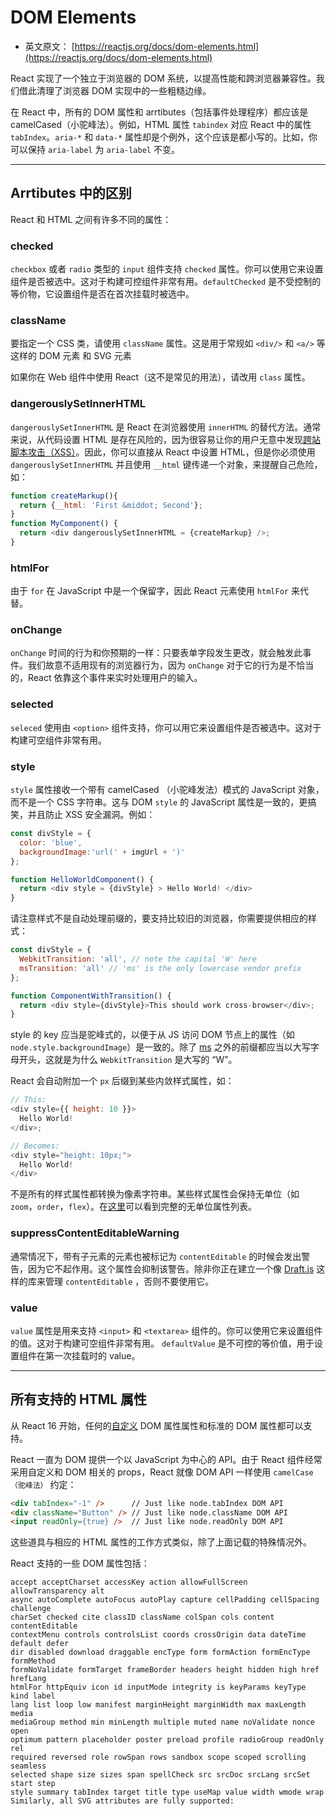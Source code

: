 # DOM Elements

- 英文原文： [https://reactjs.org/docs/dom-elements.html](https://reactjs.org/docs/dom-elements.html)

React 实现了一个独立于浏览器的 DOM 系统，以提高性能和跨浏览器兼容性。我们借此清理了浏览器 DOM 实现中的一些粗糙边缘。

在 React 中，所有的 DOM 属性和 arrtibutes（包括事件处理程序）都应该是 camelCased（小驼峰法）。例如，HTML 属性 `tabindex` 对应 React 中的属性 `tabIndex`。`aria-*` 和 `data-*` 属性却是个例外，这个应该是都小写的。比如，你可以保持 `aria-label` 为 `aria-label` 不变。

----

## Arrtibutes 中的区别

React 和 HTML 之间有许多不同的属性：

### checked

`checkbox` 或者 `radio` 类型的 `input` 组件支持 `checked` 属性。你可以使用它来设置组件是否被选中。这对于构建可控组件非常有用。`defaultChecked` 是不受控制的等价物，它设置组件是否在首次挂载时被选中。

### className

要指定一个 CSS 类，请使用 `className` 属性。这是用于常规如 `<div/>` 和 `<a/>` 等这样的 DOM 元素 和 SVG 元素

如果你在 Web 组件中使用 React（这不是常见的用法），请改用 `class` 属性。

### dangerouslySetInnerHTML

`dangerouslySetInnerHTML` 是 React 在浏览器使用 `innerHTML` 的替代方法。通常来说，从代码设置 HTML 是存在风险的，因为很容易让你的用户无意中发现[跨站脚本攻击（XSS）](https://en.wikipedia.org/wiki/Cross-site_scripting)。因此，你可以直接从 React 中设置 HTML，但是你必须使用 `dangerouslySetInnerHTML` 并且使用 `__html` 键传递一个对象，来提醒自己危险，如：

```javascript
function createMarkup(){
  return {__html: 'First &middot; Second'};
}
function MyComponent() {
  return <div dangerouslySetInnerHTML = {createMarkup} />;
}
```

### htmlFor

由于 `for` 在 JavaScript 中是一个保留字，因此 React 元素使用 `htmlFor` 来代替。

### onChange

`onChange` 时间的行为和你预期的一样：只要表单字段发生更改，就会触发此事件。我们故意不适用现有的浏览器行为，因为 `onChange` 对于它的行为是不恰当的，React 依靠这个事件来实时处理用户的输入。

### selected

`seleced` 使用由 `<option>` 组件支持，你可以用它来设置组件是否被选中。这对于构建可空组件非常有用。

### style

`style` 属性接收一个带有 camelCased （小驼峰发法）模式的 JavaScript 对象，而不是一个 CSS 字符串。这与 DOM `style` 的 JavaScript 属性是一致的，更搞笑，并且防止 XSS 安全漏洞。例如：

```javascript
const divStyle = {
  color: 'blue',
  backgroundImage:'url(' + imgUrl + ')'
};

function HelloWorldComponent() {
  return <div style = {divStyle} > Hello World! </div>
}
``` 

请注意样式不是自动处理前缀的，要支持比较旧的浏览器，你需要提供相应的样式：

```javascript
const divStyle = {
  WebkitTransition: 'all', // note the capital 'W' here
  msTransition: 'all' // 'ms' is the only lowercase vendor prefix
};

function ComponentWithTransition() {
  return <div style={divStyle}>This should work cross-browser</div>;
}
```

style 的 key 应当是驼峰式的，以便于从 JS 访问 DOM 节点上的属性（如 `node.style.backgroundImage`）是一致的。除了 [ms](http://www.andismith.com/blog/2012/02/modernizr-prefixed/) 之外的前缀都应当以大写字母开头，这就是为什么 `WebkitTransition` 是大写的 “W”。

React 会自动附加一个 `px` 后缀到某些内敛样式属性，如：

```javascript
// This:
<div style={{ height: 10 }}>
  Hello World!
</div>;

// Becomes:
<div style="height: 10px;">
  Hello World!
</div>
```

不是所有的样式属性都转换为像素字符串。某些样式属性会保持无单位（如 `zoom`，`order`，`flex`）。在[这里](https://github.com/facebook/react/blob/4131af3e4bf52f3a003537ec95a1655147c81270/src/renderers/dom/shared/CSSProperty.js#L15-L59)可以看到完整的无单位属性列表。

### suppressContentEditableWarning

通常情况下，带有子元素的元素也被标记为 `contentEditable` 的时候会发出警告，因为它不起作用。这个属性会抑制该警告。除非你正在建立一个像 [Draft.js](https://facebook.github.io/draft-js/) 这样的库来管理 `contentEditable` ，否则不要使用它。


### value

`value` 属性是用来支持 `<input>` 和 `<textarea>` 组件的。你可以使用它来设置组件的值。这对于构建可空组件非常有用。 `defaultValue` 是不可控的等价值，用于设置组件在第一次挂载时的 value。

----

## 所有支持的 HTML 属性

从 React 16 开始，任何的[自定义](https://reactjs.org/blog/2017/09/08/dom-attributes-in-react-16.html) DOM 属性属性和标准的 DOM 属性都可以支持。

React 一直为 DOM 提供一个以 JavaScript 为中心的 API。由于 React 组件经常采用自定义和 DOM 相关的 props，React 就像 DOM API 一样使用 `camelCase（驼峰法）` 约定：

```html
<div tabIndex="-1" />      // Just like node.tabIndex DOM API
<div className="Button" /> // Just like node.className DOM API
<input readOnly={true} />  // Just like node.readOnly DOM API
```

这些道具与相应的 HTML 属性的工作方式类似，除了上面记载的特殊情况外。

React 支持的一些 DOM 属性包括：

```
accept acceptCharset accessKey action allowFullScreen allowTransparency alt
async autoComplete autoFocus autoPlay capture cellPadding cellSpacing challenge
charSet checked cite classID className colSpan cols content contentEditable
contextMenu controls controlsList coords crossOrigin data dateTime default defer
dir disabled download draggable encType form formAction formEncType formMethod
formNoValidate formTarget frameBorder headers height hidden high href hrefLang
htmlFor httpEquiv icon id inputMode integrity is keyParams keyType kind label
lang list loop low manifest marginHeight marginWidth max maxLength media
mediaGroup method min minLength multiple muted name noValidate nonce open
optimum pattern placeholder poster preload profile radioGroup readOnly rel
required reversed role rowSpan rows sandbox scope scoped scrolling seamless
selected shape size sizes span spellCheck src srcDoc srcLang srcSet start step
style summary tabIndex target title type useMap value width wmode wrap
Similarly, all SVG attributes are fully supported:
```
